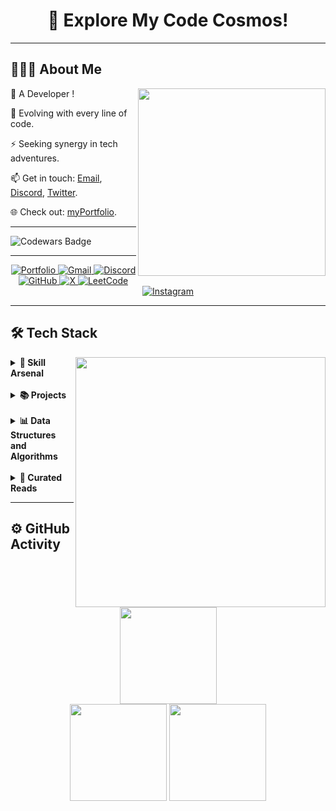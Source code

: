 <div align="center">
    <h1 style="border-bottom : none">🌌 Explore My Code Cosmos!</h1>
</div>

<hr>

## 👨🏻‍💻 **About Me** 
<img src="https://raw.githubusercontent.com/sanjay-kv/sanjay-kv/main/Assets/illustration.png" width="300px" align="right">

🚀 A Developer !<br>

🌱 Evolving with every line of code.  <br>

⚡ Seeking synergy in tech adventures.<br>

📫 Get in touch: [Email](mailto:dhirajkr1117@gmail.com), [Discord](https://discord.gg/bKw582RV), [Twitter](https://x.com/drjsingh_?t=sel7LRDKnNsHUojOlChd9g&s=09).<br>

🌐 Check out:  [myPortfolio](https://singhscriptor.github.io/myPortFolio/).<br>

<hr>


![Codewars Badge](https://www.codewars.com/users/singhScriptor/badges/large)

<hr>

<div align="center">
    <a href="https://singhscriptor.github.io/myPortFolio/" target="_blank">
        <img src="https://img.shields.io/badge/-myPortfolio-000000?style=flat&logo=globe&logoColor=white" alt="Portfolio">
    </a>
    <a href="mailto:dhirajkr1117@gmail.com">
        <img src="https://img.shields.io/badge/-Gmail-D14836?style=flat&logo=gmail&logoColor=white" alt="Gmail">
    </a>
    <a href="https://discord.gg/bKw582RV" target="_blank">
        <img src="https://img.shields.io/badge/-Discord-7289DA?style=flat&logo=discord&logoColor=white" alt="Discord">
    </a>
    <a href="https://github.com/singhScriptor" target="_blank">
        <img src="https://img.shields.io/badge/-GitHub-181717?style=flat&logo=github&logoColor=white" alt="GitHub">
    </a>
    <a href="https://x.com/drjsingh_?t=sel7LRDKnNsHUojOlChd9g&s=09" target="_blank"> 
        <img src="https://img.shields.io/badge/-Twitter-000000?style=flat&logo=x&logoColor=white" alt="X"> 
    </a>
    <a href="https://leetcode.com/singhScriptor" target="_blank"> 
        <img src="https://img.shields.io/badge/-LeetCode-FFA116?style=flat&logo=leetcode&logoColor=white" alt="LeetCode"> 
    </a>
    <a href="https://instagram.com/drjsingh_" target="_blank">
        <img src="https://img.shields.io/badge/-Instagram-E4405F?style=flat&logo=instagram&logoColor=white" alt="Instagram">
    </a>
</div>
<hr>

## 🛠 Tech Stack 
<img src="https://media0.giphy.com/media/v1.Y2lkPTc5MGI3NjExc2E4a2o2Z3l0MHBqc2M4Z3RydGo4ZXUxYnNtd2dlMXcwM3c1d3ZhOSZlcD12MV9pbnRlcm5hbF9naWZfYnlfaWQmY3Q9Zw/f3iwJFOVOwuy7K6FFw/giphy.webp" width="400px" align="right">




<details><summary><strong>🔧 Skill Arsenal</strong></summary><br>

**Languages** <br>
<img src="https://img.shields.io/badge/-Python-437CAC?logo=python&logoColor=white&style=flat">&nbsp;
<img src="https://img.shields.io/badge/-HTML5-DE5934?logo=HTML5&logoColor=white&style=flat">&nbsp;
<img src="https://img.shields.io/badge/-CSS3-2275B2?logo=CSS3&logoColor=white&style=flat">&nbsp;
<img src="https://img.shields.io/badge/-JavaScript-323330?logo=javascript&logoColor=F7DF1E&style=flat">&nbsp;
<img src="https://img.shields.io/badge/-DOM-00FF00?logo=dom&logoColor=white&style=flat">&nbsp;

<br>

**Frameworks & Libraries** <br>
<img src="https://img.shields.io/badge/-Bootstrap-8511FA?logo=bootstrap&logoColor=white&style=flat">&nbsp;
<img src="https://img.shields.io/badge/-Tailwind_CSS-38B2AC?logo=tailwind-css&logoColor=white&style=flat">&nbsp;
<img src="https://img.shields.io/badge/-Axios-671DDF?logo=axios&logoColor=white&style=flat">&nbsp;
<img src="https://img.shields.io/badge/-Jupyter-FA0F00?logo=jupyter&logoColor=white&style=flat">&nbsp;

<br>

**Tools & Platforms** <br>
<img src="https://img.shields.io/badge/-Visual%20Studio%20Code-25AEF4?logo=visualstudio&logoColor=white&style=flat">&nbsp;
<img src="https://img.shields.io/badge/-Postman-FF6C37?logo=postman&logoColor=white&style=flat">&nbsp;
<img src="https://img.shields.io/badge/-CRUD-4CAF50?logo=cruddotcom&logoColor=white&style=flat">&nbsp;

<br>

**Operating Systems** <br>
<img src="https://img.shields.io/badge/-Windows-0F7BCF?logo=windows&logoColor=white&style=flat">&nbsp;
<img src="https://img.shields.io/badge/-Linux-EDBD2B?logo=linux&logoColor=black&style=flat">&nbsp;
<img src="https://img.shields.io/badge/-Macos-F7F7F7?logo=macos&logoColor=black&style=flat">&nbsp;

<br>

**Version Control** <br>
<img src="https://img.shields.io/badge/-Git-F05033?logo=git&logoColor=white&style=flat">&nbsp;
</details> <br>


<details><summary><b>📚 Projects</b></summary><br>

 ✨ [myPortFolio](https://github.com/singhScriptor/myPortFolio): Personal portfolio showcasing my work and skills. [Live Demo](https://singhscriptor.github.io/myPortFolio/)<br>
✨ [ExpenseTracker](https://github.com/singhScriptor/ExpenseTracker): Manage expenses with CRUD and local storage. [Live Demo](https://singhscriptor.github.io/ExpenseTracker/)<br>
✨ [Order Management System](https://github.com/singhScriptor/OrderManagement): CRUD and local storage features. [Live Demo](https://singhscriptor.github.io/OrderManagement/)<br>
✨ [Coding Assessment L-2 Cart Application](https://github.com/singhScriptor/L2-Assesment): Cart features and local storage. [Live Demo](https://singhscriptor.github.io/L2-Assesment/)<br>
✨ [Elusive Button](https://github.com/singhScriptor/elusiveButton): Interactive buttons with elusive behavior. [Live Demo](https://singhscriptor.github.io/elusiveButton/)<br>
✨ [Car Game](https://github.com/singhScriptor/carGame): Developed using JavaScript with CSS for styling. [Live Demo](https://singhscriptor.github.io/carGame/) <br>

<b> 🏭 Ongoing Project</b>

🚧 [myWebSite](https://github.com/singhScriptor/mywebSite): Developing a new website using modern web technologies (currently in progress).<br>
🚧 [DSA-Python](https://github.com/singhScriptor/DsaPython): Practicing data structures and algorithms using Python (work in progress).


</details><br>

 
<details><summary><b>📊 Data Structures and Algorithms</b></summary><br>

- **[JavaScript](https://github.com/singhScriptor/DSA)**
</details><br>


<details><summary><b>🔖 Curated Reads</b></summary>


I regularly share useful reads on GitHub Gists. Below are some of the helpful ones.👇<br>
  📘 [Data Structure & JavaScript Sheet](https://gist.github.com/singhScriptor/a053bd4bac816c7a067ba9fb203b6111)<br>
  📒 [CSS Sheet](https://gist.github.com/singhScriptor/9d8ec1dd6fbbb31de7a363b7fed82a97)<br>
  📙 [HTML Sheet](https://gist.github.com/singhScriptor/af2d9e42131a45ce83a5527e51946c64)<br>
  📗 [Github Sheet](https://gist.github.com/singhScriptor/81ea35052f31102a115c005d27a9d708)<br>
</details>

<hr>

## ⚙️ GitHub Activity
<div align="center">
    <img src="http://github-profile-summary-cards.vercel.app/api/cards/profile-details?username=singhScriptor&theme=github_dark&hide_border=true" height="155em"/><br>
  <img src="http://github-profile-summary-cards.vercel.app/api/cards/stats?username=singhScriptor&theme=github_dark&hide_border=true" height="155em"/>
  <img src="http://github-profile-summary-cards.vercel.app/api/cards/productive-time?username=singhScriptor&theme=github_dark&utcOffset=8&hide_border=true"height="155em"/>
 
</div>

